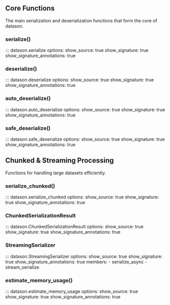 ## Core Functions

The main serialization and deserialization functions that form the core of datason.

### serialize()

::: datason.serialize
    options:
      show_source: true
      show_signature: true
      show_signature_annotations: true

### deserialize()

::: datason.deserialize
    options:
      show_source: true
      show_signature: true
      show_signature_annotations: true

### auto_deserialize()

::: datason.auto_deserialize
    options:
      show_source: true
      show_signature: true
      show_signature_annotations: true

### safe_deserialize()

::: datason.safe_deserialize
    options:
      show_source: true
      show_signature: true
      show_signature_annotations: true

## Chunked & Streaming Processing

Functions for handling large datasets efficiently.

### serialize_chunked()

::: datason.serialize_chunked
    options:
      show_source: true
      show_signature: true
      show_signature_annotations: true

### ChunkedSerializationResult

::: datason.ChunkedSerializationResult
    options:
      show_source: true
      show_signature: true
      show_signature_annotations: true

### StreamingSerializer

::: datason.StreamingSerializer
    options:
      show_source: true
      show_signature: true
      show_signature_annotations: true
      members:
        - serialize_async
        - stream_serialize

### estimate_memory_usage()

::: datason.estimate_memory_usage
    options:
      show_source: true
      show_signature: true
      show_signature_annotations: true
